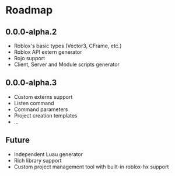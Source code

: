 # Roadmap
## 0.0.0-alpha.2
- Roblox's basic types (Vector3, CFrame, etc.)
- Roblox API extern generator
- Rojo support
- Client, Server and Module scripts generator

## 0.0.0-alpha.3
- Custom externs support
- Listen command
- Command parameters
- Project creation templates
- ...

## Future
- Independent Luau generator
- Rich library support
- Custom project management tool with built-in roblox-hx support
